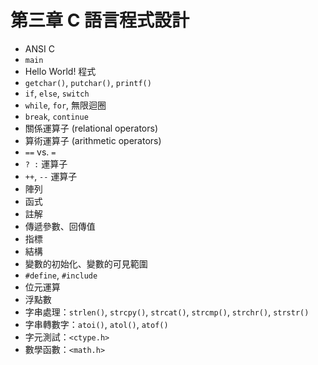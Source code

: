 # 第三章  C 語言程式設計

* ANSI C
* `main`
* Hello World! 程式
* `getchar()`, `putchar()`, `printf()`
* `if`, `else`, `switch`
* `while`, `for`, 無限迴圈
* `break`, `continue`
* 關係運算子 (relational operators)
* 算術運算子 (arithmetic operators)
* `==` vs. `=`
* `? :` 運算子
* `++`, `--` 運算子
* 陣列
* 函式
* 註解
* 傳遞參數、回傳值
* 指標
* 結構
* 變數的初始化、變數的可見範圍
* `#define`, `#include`
* 位元運算
* 浮點數
* 字串處理：`strlen()`, `strcpy()`, `strcat()`, `strcmp()`, `strchr()`, `strstr()`
* 字串轉數字：`atoi()`, `atol()`, `atof()`
* 字元測試：`<ctype.h>`
* 數學函數：`<math.h>`







